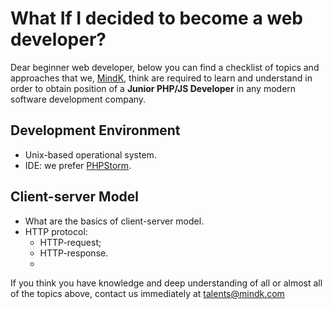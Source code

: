 # What If I decided to become a web developer?

Dear beginner web developer, below you can find a checklist of topics and approaches that we, [MindK](http://www.mindk.com), think are required to learn and understand in order to obtain position of a **Junior PHP/JS Developer** in any modern software development company.

## Development Environment

* Unix-based operational system.
* IDE: we prefer [PHPStorm](https://www.jetbrains.com/phpstorm/).


## Client-server Model

* What are the basics of client-server model.
* HTTP protocol:
  * HTTP-request;
  * HTTP-response.
  * 
  


If you think you have knowledge and deep understanding of all or almost all of the topics above, contact us immediately at [talents@mindk.com](mailto:talents@mindk.com)

